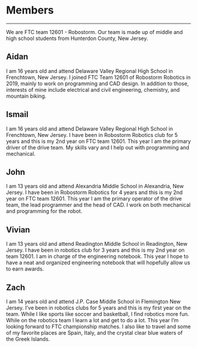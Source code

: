 # Members
---

We are FTC team 12601 - Robostorm. Our team is made up of middle and high school students from Hunterdon County, New Jersey.

## Aidan
I am 16 years old and attend Delaware Valley Regional High School in Frenchtown, New Jersey. I joined FTC Team 12601 of Robostorm Robotics in 2019, mainly to work on programming and CAD design. In addition to those, interests of mine include electrical and civil engineering, chemistry, and mountain biking.

## Ismail
I am 16 years old and attend Delaware Valley Regional High School in Frenchtown, New Jersey. I have been in Robostorm Robotics club for 5 years and this is my 2nd year on FTC team 12601. This year I am the primary driver of the drive team. My skills vary and I help out with programming and mechanical.

## John
I am 13 years old and attend Alexandria Middle School in Alexandria, New Jersey.  I have been in Robostorm Robotics for 4 years and this is my 2nd year on FTC team 12601.  This year I am the primary operator of the drive team, the lead programmer and the head of CAD.  I work on both mechanical and programming for the robot.

## Vivian
I am 13 years old and attend Readington Middle School in Readington, New Jersey. I have been in robotics club for 3 years and this is my 2nd year on team 12601. I am in charge of the engineering notebook. This year I hope to have a neat and organized engineering notebook that will hopefully allow us to earn awards.

## Zach
I am 14 years old and attend J.P. Case Middle School in Flemington New Jersey.  I’ve been in robotics clubs for 5 years and this is my first year on the team.  While I like sports like soccer and basketball, I find robotics more fun.  While on the robotics team I learn a lot and get to do a lot.  This year I’m looking forward to FTC championship matches.  I also like to travel and some of my favorite places are Spain, Italy, and the crystal clear blue waters of the Greek Islands.
